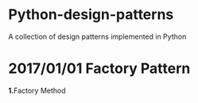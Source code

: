 # Python-design-patterns
A collection of design patterns implemented in Python

# 2017/01/01 Factory Pattern
<strong>1.</strong>Factory Method

